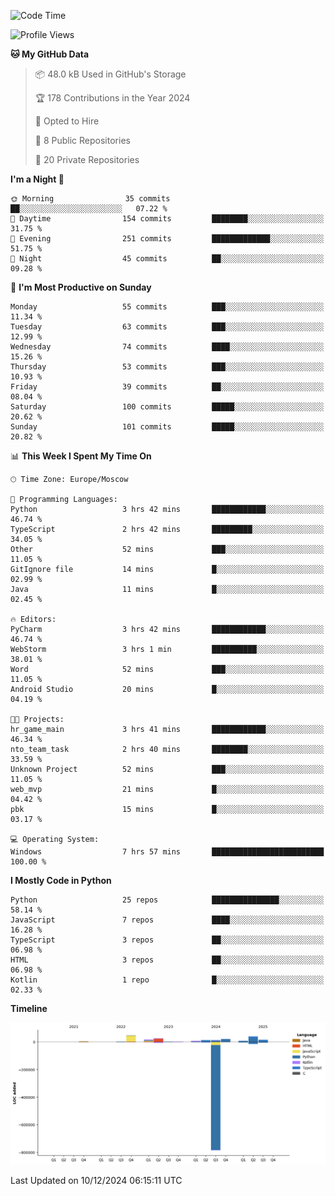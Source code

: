 <!--START_SECTION:waka-->
![Code Time](http://img.shields.io/badge/Code%20Time-563%20hrs%2046%20mins-blue)

![Profile Views](http://img.shields.io/badge/Profile%20Views-3-blue)

**🐱 My GitHub Data** 

> 📦 48.0 kB Used in GitHub's Storage 
 > 
> 🏆 178 Contributions in the Year 2024
 > 
> 💼 Opted to Hire
 > 
> 📜 8 Public Repositories 
 > 
> 🔑 20 Private Repositories 
 > 
**I'm a Night 🦉** 

```text
🌞 Morning                35 commits          ██░░░░░░░░░░░░░░░░░░░░░░░   07.22 % 
🌆 Daytime                154 commits         ████████░░░░░░░░░░░░░░░░░   31.75 % 
🌃 Evening                251 commits         █████████████░░░░░░░░░░░░   51.75 % 
🌙 Night                  45 commits          ██░░░░░░░░░░░░░░░░░░░░░░░   09.28 % 
```
📅 **I'm Most Productive on Sunday** 

```text
Monday                   55 commits          ███░░░░░░░░░░░░░░░░░░░░░░   11.34 % 
Tuesday                  63 commits          ███░░░░░░░░░░░░░░░░░░░░░░   12.99 % 
Wednesday                74 commits          ████░░░░░░░░░░░░░░░░░░░░░   15.26 % 
Thursday                 53 commits          ███░░░░░░░░░░░░░░░░░░░░░░   10.93 % 
Friday                   39 commits          ██░░░░░░░░░░░░░░░░░░░░░░░   08.04 % 
Saturday                 100 commits         █████░░░░░░░░░░░░░░░░░░░░   20.62 % 
Sunday                   101 commits         █████░░░░░░░░░░░░░░░░░░░░   20.82 % 
```


📊 **This Week I Spent My Time On** 

```text
🕑︎ Time Zone: Europe/Moscow

💬 Programming Languages: 
Python                   3 hrs 42 mins       ████████████░░░░░░░░░░░░░   46.74 % 
TypeScript               2 hrs 42 mins       █████████░░░░░░░░░░░░░░░░   34.05 % 
Other                    52 mins             ███░░░░░░░░░░░░░░░░░░░░░░   11.05 % 
GitIgnore file           14 mins             █░░░░░░░░░░░░░░░░░░░░░░░░   02.99 % 
Java                     11 mins             █░░░░░░░░░░░░░░░░░░░░░░░░   02.45 % 

🔥 Editors: 
PyCharm                  3 hrs 42 mins       ████████████░░░░░░░░░░░░░   46.74 % 
WebStorm                 3 hrs 1 min         ██████████░░░░░░░░░░░░░░░   38.01 % 
Word                     52 mins             ███░░░░░░░░░░░░░░░░░░░░░░   11.05 % 
Android Studio           20 mins             █░░░░░░░░░░░░░░░░░░░░░░░░   04.19 % 

🐱‍💻 Projects: 
hr_game_main             3 hrs 41 mins       ████████████░░░░░░░░░░░░░   46.34 % 
nto_team_task            2 hrs 40 mins       ████████░░░░░░░░░░░░░░░░░   33.59 % 
Unknown Project          52 mins             ███░░░░░░░░░░░░░░░░░░░░░░   11.05 % 
web_mvp                  21 mins             █░░░░░░░░░░░░░░░░░░░░░░░░   04.42 % 
pbk                      15 mins             █░░░░░░░░░░░░░░░░░░░░░░░░   03.17 % 

💻 Operating System: 
Windows                  7 hrs 57 mins       █████████████████████████   100.00 % 
```

**I Mostly Code in Python** 

```text
Python                   25 repos            ███████████████░░░░░░░░░░   58.14 % 
JavaScript               7 repos             ████░░░░░░░░░░░░░░░░░░░░░   16.28 % 
TypeScript               3 repos             ██░░░░░░░░░░░░░░░░░░░░░░░   06.98 % 
HTML                     3 repos             ██░░░░░░░░░░░░░░░░░░░░░░░   06.98 % 
Kotlin                   1 repo              █░░░░░░░░░░░░░░░░░░░░░░░░   02.33 % 
```



**Timeline**

![Lines of Code chart](https://raw.githubusercontent.com/adlemx/adlemx/main/assets/bar_graph.png)


 Last Updated on 10/12/2024 06:15:11 UTC
<!--END_SECTION:waka-->
